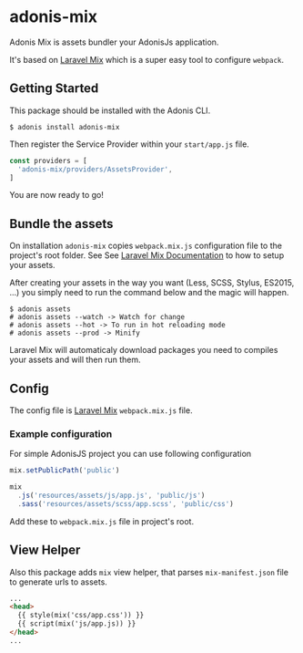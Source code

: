 # adonis-mix

Adonis Mix is assets bundler your AdonisJs application.

It's based on [Laravel Mix](https://laravel-mix.com/) which is a super easy tool to configure `webpack`.

## Getting Started

This package should be installed with the Adonis CLI.

```shell
$ adonis install adonis-mix
```

Then register the Service Provider within your `start/app.js` file.

```js
const providers = [
  'adonis-mix/providers/AssetsProvider',
]
```

You are now ready to go!

## Bundle the assets

On installation `adonis-mix` copies `webpack.mix.js` configuration file to the project's root folder. See See [Laravel Mix Documentation](https://laravel-mix.com/docs/4.0/installation) to how to setup your assets.

After creating your assets in the way you want (Less, SCSS, Stylus, ES2015, ...) you simply need to run the command below and the magic will happen.

```shell
$ adonis assets
# adonis assets --watch -> Watch for change
# adonis assets --hot -> To run in hot reloading mode
# adonis assets --prod -> Minify
```

Laravel Mix will automaticaly download packages you need to compiles your assets and will then run them.

## Config

The config file is [Laravel Mix](https://laravel-mix.com/docs/4.0/installation) `webpack.mix.js` file.

### Example configuration

For simple AdonisJS project you can use following configuration

```js
mix.setPublicPath('public')

mix
  .js('resources/assets/js/app.js', 'public/js')
  .sass('resources/assets/scss/app.scss', 'public/css')
```

Add these to `webpack.mix.js` file in project's root.

## View Helper

Also this package adds `mix` view helper, that parses `mix-manifest.json` file to generate urls to assets.

```html
...
<head>
  {{ style(mix('css/app.css')) }} 
  {{ script(mix('js/app.js)) }}
</head>
...
```
